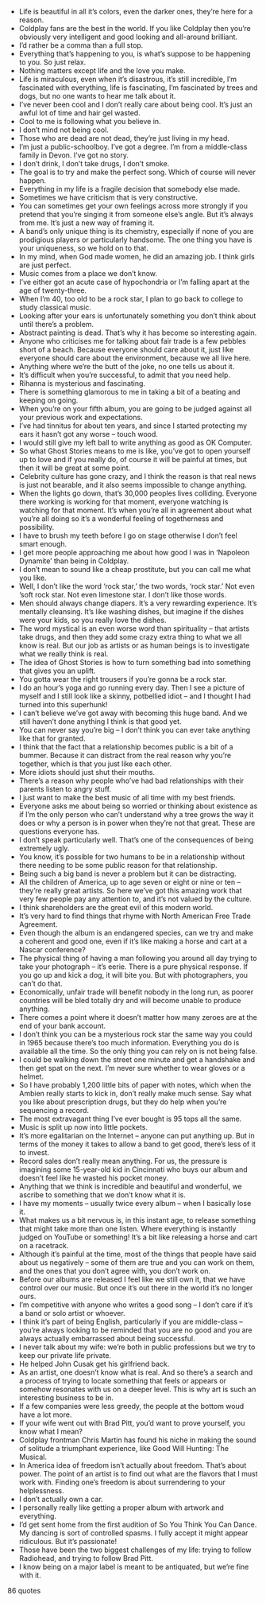  - Life is beautiful in all it’s colors, even the darker ones, they’re here for a reason.
 - Coldplay fans are the best in the world. If you like Coldplay then you’re obviously very intelligent and good looking and all-around brilliant.
 - I’d rather be a comma than a full stop.
 - Everything that’s happening to you, is what’s suppose to be happening to you. So just relax.
 - Nothing matters except life and the love you make.
 - Life is miraculous, even when it’s disastrous, it’s still incredible, I’m fascinated with everything, life is fascinating, I’m fascinated by trees and dogs, but no one wants to hear me talk about it.
 - I’ve never been cool and I don’t really care about being cool. It’s just an awful lot of time and hair gel wasted.
 - Cool to me is following what you believe in.
 - I don’t mind not being cool.
 - Those who are dead are not dead, they’re just living in my head.
 - I’m just a public-schoolboy. I’ve got a degree. I’m from a middle-class family in Devon. I’ve got no story.
 - I don’t drink, I don’t take drugs, I don’t smoke.
 - The goal is to try and make the perfect song. Which of course will never happen.
 - Everything in my life is a fragile decision that somebody else made.
 - Sometimes we have criticism that is very constructive.
 - You can sometimes get your own feelings across more strongly if you pretend that you’re singing it from someone else’s angle. But it’s always from me. It’s just a new way of framing it.
 - A band’s only unique thing is its chemistry, especially if none of you are prodigious players or particularly handsome. The one thing you have is your uniqueness, so we hold on to that.
 - In my mind, when God made women, he did an amazing job. I think girls are just perfect.
 - Music comes from a place we don’t know.
 - I’ve either got an acute case of hypochondria or I’m falling apart at the age of twenty-three.
 - When I’m 40, too old to be a rock star, I plan to go back to college to study classical music.
 - Looking after your ears is unfortunately something you don’t think about until there’s a problem.
 - Abstract painting is dead. That’s why it has become so interesting again.
 - Anyone who criticises me for talking about fair trade is a few pebbles short of a beach. Because everyone should care about it, just like everyone should care about the environment, because we all live here.
 - Anything where we’re the butt of the joke, no one tells us about it.
 - It’s difficult when you’re successful, to admit that you need help.
 - Rihanna is mysterious and fascinating.
 - There is something glamorous to me in taking a bit of a beating and keeping on going.
 - When you’re on your fifth album, you are going to be judged against all your previous work and expectations.
 - I’ve had tinnitus for about ten years, and since I started protecting my ears it hasn’t got any worse – touch wood.
 - I would still give my left ball to write anything as good as OK Computer.
 - So what Ghost Stories means to me is like, you’ve got to open yourself up to love and if you really do, of course it will be painful at times, but then it will be great at some point.
 - Celebrity culture has gone crazy, and I think the reason is that real news is just not bearable, and it also seems impossible to change anything.
 - When the lights go down, that’s 30,000 peoples lives colliding. Everyone there working is working for that moment, everyone watching is watching for that moment. It’s when you’re all in agreement about what you’re all doing so it’s a wonderful feeling of togetherness and possibility.
 - I have to brush my teeth before I go on stage otherwise I don’t feel smart enough.
 - I get more people approaching me about how good I was in ‘Napoleon Dynamite’ than being in Coldplay.
 - I don’t mean to sound like a cheap prostitute, but you can call me what you like.
 - Well, I don’t like the word ‘rock star,’ the two words, ‘rock star.’ Not even ’soft rock star. Not even limestone star. I don’t like those words.
 - Men should always change diapers. It’s a very rewarding experience. It’s mentally cleansing. It’s like washing dishes, but imagine if the dishes were your kids, so you really love the dishes.
 - The word mystical is an even worse word than spirituality – that artists take drugs, and then they add some crazy extra thing to what we all know is real. But our job as artists or as human beings is to investigate what we really think is real.
 - The idea of Ghost Stories is how to turn something bad into something that gives you an uplift.
 - You gotta wear the right trousers if you’re gonna be a rock star.
 - I do an hour’s yoga and go running every day. Then I see a picture of myself and I still look like a skinny, potbellied idiot – and I thought I had turned into this superhunk!
 - I can’t believe we’ve got away with becoming this huge band. And we still haven’t done anything I think is that good yet.
 - You can never say you’re big – I don’t think you can ever take anything like that for granted.
 - I think that the fact that a relationship becomes public is a bit of a bummer. Because it can distract from the real reason why you’re together, which is that you just like each other.
 - More idiots should just shut their mouths.
 - There’s a reason why people who’ve had bad relationships with their parents listen to angry stuff.
 - I just want to make the best music of all time with my best friends.
 - Everyone asks me about being so worried or thinking about existence as if I’m the only person who can’t understand why a tree grows the way it does or why a person is in power when they’re not that great. These are questions everyone has.
 - I don’t speak particularly well. That’s one of the consequences of being extremely ugly.
 - You know, it’s possible for two humans to be in a relationship without there needing to be some public reason for that relationship.
 - Being such a big band is never a problem but it can be distracting.
 - All the children of America, up to age seven or eight or nine or ten – they’re really great artists. So here we’ve got this amazing work that very few people pay any attention to, and it’s not valued by the culture.
 - I think shareholders are the great evil of this modern world.
 - It’s very hard to find things that rhyme with North American Free Trade Agreement.
 - Even though the album is an endangered species, can we try and make a coherent and good one, even if it’s like making a horse and cart at a Nascar conference?
 - The physical thing of having a man following you around all day trying to take your photograph – it’s eerie. There is a pure physical response. If you go up and kick a dog, it will bite you. But with photographers, you can’t do that.
 - Economically, unfair trade will benefit nobody in the long run, as poorer countries will be bled totally dry and will become unable to produce anything.
 - There comes a point where it doesn’t matter how many zeroes are at the end of your bank account.
 - I don’t think you can be a mysterious rock star the same way you could in 1965 because there’s too much information. Everything you do is available all the time. So the only thing you can rely on is not being false.
 - I could be walking down the street one minute and get a handshake and then get spat on the next. I’m never sure whether to wear gloves or a helmet.
 - So I have probably 1,200 little bits of paper with notes, which when the Ambien really starts to kick in, don’t really make much sense. Say what you like about prescription drugs, but they do help when you’re sequencing a record.
 - The most extravagant thing I’ve ever bought is 95 tops all the same.
 - Music is split up now into little pockets.
 - It’s more egalitarian on the Internet – anyone can put anything up. But in terms of the money it takes to allow a band to get good, there’s less of it to invest.
 - Record sales don’t really mean anything. For us, the pressure is imagining some 15-year-old kid in Cincinnati who buys our album and doesn’t feel like he wasted his pocket money.
 - Anything that we think is incredible and beautiful and wonderful, we ascribe to something that we don’t know what it is.
 - I have my moments – usually twice every album – when I basically lose it.
 - What makes us a bit nervous is, in this instant age, to release something that might take more than one listen. Where everything is instantly judged on YouTube or something! It’s a bit like releasing a horse and cart on a racetrack.
 - Although it’s painful at the time, most of the things that people have said about us negatively – some of them are true and you can work on them, and the ones that you don’t agree with, you don’t work on.
 - Before our albums are released I feel like we still own it, that we have control over our music. But once it’s out there in the world it’s no longer ours.
 - I’m competitive with anyone who writes a good song – I don’t care if it’s a band or solo artist or whoever.
 - I think it’s part of being English, particularly if you are middle-class – you’re always looking to be reminded that you are no good and you are always actually embarrassed about being successful.
 - I never talk about my wife: we’re both in public professions but we try to keep our private life private.
 - He helped John Cusak get his girlfriend back.
 - As an artist, one doesn’t know what is real. And so there’s a search and a process of trying to locate something that feels or appears or somehow resonates with us on a deeper level. This is why art is such an interesting business to be in.
 - If a few companies were less greedy, the people at the bottom woud have a lot more.
 - If your wife went out with Brad Pitt, you’d want to prove yourself, you know what I mean?
 - Coldplay frontman Chris Martin has found his niche in making the sound of solitude a triumphant experience, like Good Will Hunting: The Musical.
 - In America idea of freedom isn’t actually about freedom. That’s about power. The point of an artist is to find out what are the flavors that I must work with. Finding one’s freedom is about surrendering to your helplessness.
 - I don’t actually own a car.
 - I personally really like getting a proper album with artwork and everything.
 - I’d get sent home from the first audition of So You Think You Can Dance. My dancing is sort of controlled spasms. I fully accept it might appear ridiculous. But it’s passionate!
 - Those have been the two biggest challenges of my life: trying to follow Radiohead, and trying to follow Brad Pitt.
 - I know being on a major label is meant to be antiquated, but we’re fine with it.

86 quotes